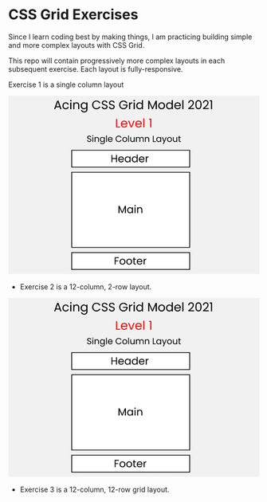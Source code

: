 # CSS Grid Exercises

Since I learn coding best by making things, I am practicing building simple and more complex layouts with CSS Grid. 

This repo will contain progressively more complex layouts in each subsequent exercise. Each layout is fully-responsive.

Exercise 1 is a single column layout

![Image of Single Column Layout](https://github.com/jeremysb1/cssgrid_practice/blob/main/cssgrid_exercise1/grid1Layout.png)

- Exercise 2 is a 12-column, 2-row layout.

![Image of 12-Column, 2-row Layout](https://github.com/jeremysb1/cssgrid_practice/blob/main/cssgrid_exercise1/grid1Layout.png)

- Exercise 3 is a 12-column, 12-row grid layout.
